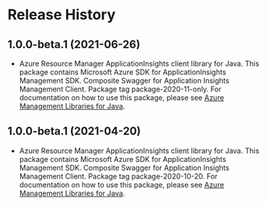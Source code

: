 # Release History

## 1.0.0-beta.1 (2021-06-26)

- Azure Resource Manager ApplicationInsights client library for Java. This package contains Microsoft Azure SDK for ApplicationInsights Management SDK. Composite Swagger for Application Insights Management Client. Package tag package-2020-11-only. For documentation on how to use this package, please see [Azure Management Libraries for Java](https://aka.ms/azsdk/java/mgmt).

## 1.0.0-beta.1 (2021-04-20)

- Azure Resource Manager ApplicationInsights client library for Java. This package contains Microsoft Azure SDK for ApplicationInsights Management SDK. Composite Swagger for Application Insights Management Client. Package tag package-2020-10-20. For documentation on how to use this package, please see [Azure Management Libraries for Java](https://aka.ms/azsdk/java/mgmt).
